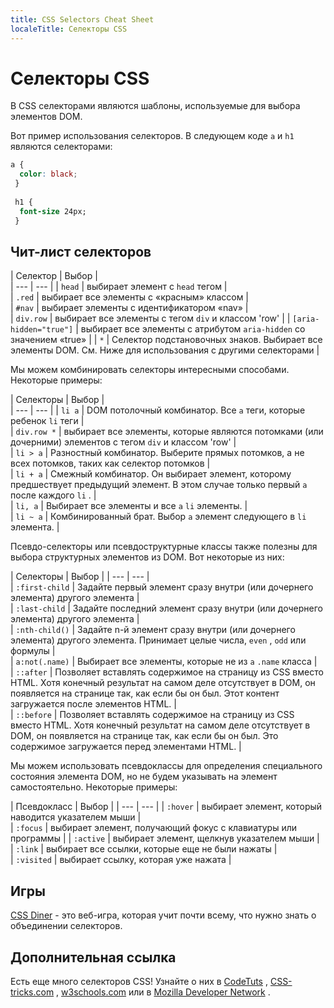 ```yaml
---
title: CSS Selectors Cheat Sheet
localeTitle: Селекторы CSS
---
```

# Селекторы CSS

В CSS селекторами являются шаблоны, используемые для выбора элементов DOM.

Вот пример использования селекторов. В следующем коде `a` и `h1` являются селекторами:

```css
a { 
  color: black; 
 } 
 
 h1 { 
  font-size 24px; 
 } 
```

## Чит-лист селекторов

| Селектор | Выбор |  
| --- | --- | | `head` | выбирает элемент с `head` тегом |  
| `.red` | выбирает все элементы с «красным» классом |  
| `#nav` | выбирает элементы с идентификатором «nav» |  
| `div.row` | выбирает все элементы с тегом `div` и классом 'row' | | `[aria-hidden="true"]` | выбирает все элементы с атрибутом `aria-hidden` со значением «true» | | `*` | Селектор подстановочных знаков. Выбирает все элементы DOM. См. Ниже для использования с другими селекторами |

Мы можем комбинировать селекторы интересными способами. Некоторые примеры:

| Селекторы | Выбор |  
| --- | --- | | `li a` | DOM потолочный комбинатор. Все `a` теги, которые ребенок `li` теги |  
| `div.row *` | выбирает все элементы, которые являются потомками (или дочерними) элементов с тегом `div` и классом 'row' |  
| `li > a` | Разностный комбинатор. Выберите прямых потомков, а не всех потомков, таких как селектор потомков |  
| `li + a` | Смежный комбинатор. Он выбирает элемент, которому предшествует предыдущий элемент. В этом случае только первый `a` после каждого `li` . |  
| `li, a` | Выбирает все элементы и все `a` `li` элементы. |  
| `li ~ a` | Комбинированный брат. Выбор `a` элемент следующего в `li` элемента. |

Псевдо-селекторы или псевдоструктурные классы также полезны для выбора структурных элементов из DOM. Вот некоторые из них:

| Селекторы | Выбор | | --- | --- |  
| `:first-child` | Задайте первый элемент сразу внутри (или дочернего элемента) другого элемента |  
| `:last-child` | Задайте последний элемент сразу внутри (или дочернего элемента) другого элемента |  
| `:nth-child()` | Задайте n-й элемент сразу внутри (или дочернего элемента) другого элемента. Принимает целые числа, `even` , `odd` или формулы |  
| `a:not(.name)` | Выбирает все элементы, которые не из `a` `.name` класса |  
| `::after` | Позволяет вставлять содержимое на страницу из CSS вместо HTML. Хотя конечный результат на самом деле отсутствует в DOM, он появляется на странице так, как если бы он был. Этот контент загружается после элементов HTML. |  
| `::before` | Позволяет вставлять содержимое на страницу из CSS вместо HTML. Хотя конечный результат на самом деле отсутствует в DOM, он появляется на странице так, как если бы он был. Это содержимое загружается перед элементами HTML. |

Мы можем использовать псевдоклассы для определения специального состояния элемента DOM, но не будем указывать на элемент самостоятельно. Некоторые примеры:

| Псевдокласс | Выбор | | --- | --- | | `:hover` | выбирает элемент, который наводится указателем мыши |  
| `:focus` | выбирает элемент, получающий фокус с клавиатуры или программы | | `:active` | выбирает элемент, щелкнув указателем мыши |  
| `:link` | выбирает все ссылки, которые еще не были нажаты |  
| `:visited` | выбирает ссылку, которая уже нажата |

## Игры

[CSS Diner](http://flukeout.github.io) - это веб-игра, которая учит почти всему, что нужно знать о объединении селекторов.

## Дополнительная ссылка

Есть еще много селекторов CSS! Узнайте о них в [CodeTuts](http://code.tutsplus.com/tutorials/the-30-css-selectors-you-must-memorize--net-16048) , [CSS-tricks.com](https://css-tricks.com/almanac/selectors/) , [w3schools.com](http://www.w3schools.com/cssref/css_selectors.asp) или в [Mozilla Developer Network](https://developer.mozilla.org/en/docs/Web/Guide/CSS/Getting_started/Selectors) .